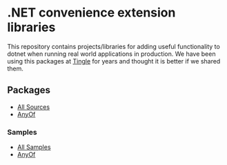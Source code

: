 # .NET convenience extension libraries

This repository contains projects/libraries for adding useful functionality to dotnet when running real world applications in production. We have been using this packages at [Tingle](https://tingle.software) for years and thought it is better if we shared them.

## Packages

- [All Sources](./src/)
- [AnyOf](./src/Tingle.Extensions.AnyOf)

### Samples

- [All Samples](./samples/)
- [AnyOf](./samples/AnyOfSample)
